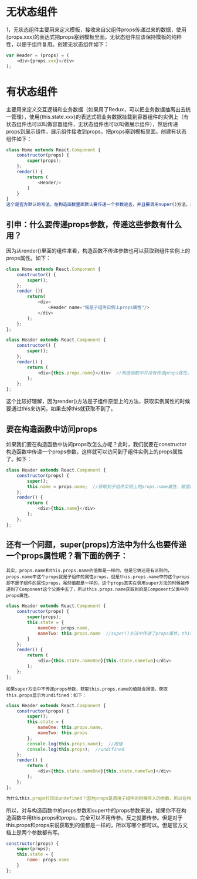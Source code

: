 # 无状态组件
1，无状态组件主要用来定义模板，接收来自父组件props传递过来的数据，使用{props.xxx}的表达式把props塞到模板里面。无状态组件应该保持模板的纯粹性，以便于组件复用。创建无状态组件如下：
```js
var Header = (props) = (
    <div>{props.xxx}</div>
);
```

# 有状态组件
主要用来定义交互逻辑和业务数据（如果用了Redux，可以把业务数据抽离出去统一管理），使用{this.state.xxx}的表达式把业务数据挂载到容器组件的实例上（有状态组件也可以叫做容器组件，无状态组件也可以叫做展示组件），然后传递props到展示组件，展示组件接收到props，把props塞到模板里面。创建有状态组件如下：
```js
class Home extends React.Component {
    constructor(props) {
        super(props);
    };
    render() {
        return (
            <Header/> 
        )
    }
}
这个是官方默认的写法，在构造函数里面默认要传递一个参数进去，并且要调用super()方法，来获取子类的实例。
```

## 引申：什么要传递props参数，传递这些参数有什么用？
因为从render()里面的组件来看，构造函数不传递参数也可以获取到组件实例上的props属性。如下：
```js
class Home extends React.Component {
    constructor() {
        super();
    };
    render (){
        return(
            <div>
                <Header name="俺是子组件实例上props属性"/>
            </div>
        );
    };
};

class Header extends React.Component {
    constructor() {
        super();
    };
    render() {
        return (
            <div>{this.props.name}</div>  //构造函数中并没有传递props属性，这里通过{this.props.name}依然获取到了值
        );
    };
};
```
这个比较好理解，因为render()方法是子组件原型上的方法，获取实例属性的时候要通过this来访问，如果去掉this就获取不到了。

## 要在构造函数中访问props
如果我们要在构造函数中访问props改怎么办呢？此时，我们就要在constructor构造函数中传递一个props参数，这样就可以访问到子组件实例上的props属性了。如下：
```js
class Header extends React.Component {
    constructor(props) {
        super();
        this.name = props.name;  //获取到子组件实例上的props.name属性，赋值给实例属性name
    };
    render() {
        return (
            <div>{this.name}</div>
        );
    };
};
```

## 还有一个问题，super(props)方法中为什么也要传递一个props属性呢？看下面的例子：
```
其实，props.name和this.props.name的值都是一样的，但是它俩还是有区别的，props.name中这个props就是子组件的属性props，但是this.props.name中的这个props却不是子组件的属性props，虽然值都是一样的，这个props其实在调用super方法的时候被传递到了Component这个父类中去了，所以this.props.name获取到的是Component父类中的props属性。
```
```js
class Header extends React.Component {
    constructor(props) {
        super(props);
        this.state = {
            nameOne: props.name,
            nameTwo: this.props.name  //super()方法中传递了props属性，this.props才可以获取到name属性
        }
    };
    render() {
        return (
            <div>{this.state.nameOne}{this.state.nameTwo}</div>
        );
    };
};
```

```
如果super方法中不传递props参数，获取this.props.name的值就会报错。获取this.props显示为undifined：如下：
```
```js
class Header extends React.Component {
    constructor(props) {
        super();
        this.state = {
            nameOne: this.props.name, 
            nameTwo: this.props  
        };
        console.log(this.props.name);  //报错
        console.log(this.props);  //undifined
    };
    render() {
        return (
            <div>{this.state.nameOne}{this.state.nameTwo}</div>
        );
    };
};

为什么this.props打印出undefined？因为props是调用子组件的时候传入的参数，所以在构造函数内部是访问不到props的，那么对于this.props.name来说，毫无疑问肯定报错。
```

所以，对与构造函数中的props参数和super中的props参数来说，如果你不在构造函数中用this.props和props，完全可以不用传参。反之就要传参。但是对于this.props和props来说获取到的值都是一样的，所以写哪个都可以。但是官方文档上是两个参数都有写。
```js
constructor(props) {
    super(props);
    this.state = {
        name: props.name
    }
};
```







